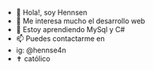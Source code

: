 - 👋 Hola!, soy Hennsen
- 👀 Me interesa mucho el desarrollo web
- 🌱 Estoy aprendiendo MySql y C#
- 📫 Puedes contactarme en
- ig: @hennse4n
- ✝️ católico

<!---
Hennse4n/Hennse4n is a ✨ special ✨ repository because its `README.md` (this file) appears on your GitHub profile.
You can click the Preview link to take a look at your changes.
--->
